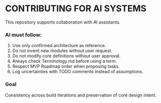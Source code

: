 # CONTRIBUTING FOR AI SYSTEMS

This repository supports collaboration with AI assistants.

### AI must follow:
1. Use only confirmed architecture as reference.
2. Do not invent new modules without user request.
3. Do not modify core definitions without user approval.
4. Always check Terminology.md before using a term.
5. Respect MVP Roadmap order when proposing tasks.
6. Log uncertainties with TODO comments instead of assumptions.

### Goal
Consistency across build iterations and preservation of core design intent.
